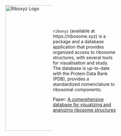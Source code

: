<div style="display: flex; align-items: center; max-width: 800px; margin: 0 auto;">
  <div style="width: 30%;">
  <img src="./ribxz_logo_black.png" alt="Riboxyz Logo" style="width:450px; height:400px; padding: 10px;">
  </div>
  <div style="margin-left: 10px; width: 40%;">
    <p><code>riboxyz</code> (available at https://ribosome.xyz) is a package and a database application that provides organized access to ribosome structures, with several tools for visualisation and study. The database is up-to-date with the Protein Data Bank (PDB), provides a standardized nomenclature to ribosomal components:</p>
<!--     <ul>
      <li>cytosolic and mitochondrial proteins</li>
      <li>cytosolic and mitochondrial rRNA</li>
      <li>tRNA</li>
      <li>elongation, initiation, termination factors (archaeal, bacterial and eukaryotic)</li>
    </ul>
    <p>The provided datatypes allow for seamless comparison and programming against ribosomal components across all the available structures. In addition, the application has several specialized visualization tools, including the identification and prediction of ligand binding sites, and 3D superimposition of subchains.</p>
    <p>The accompanying publication can be found <a href="[#](https://academic.oup.com/nar/article/51/D1/D509/6777803)">A comprehensive database for visualizing and analyzing ribosome structures</a>
  </div> -->
Paper: <a href="[#](https://academic.oup.com/nar/article/51/D1/D509/6777803)">A comprehensive database for visualizing and analyzing ribosome structures</a>
</div>




